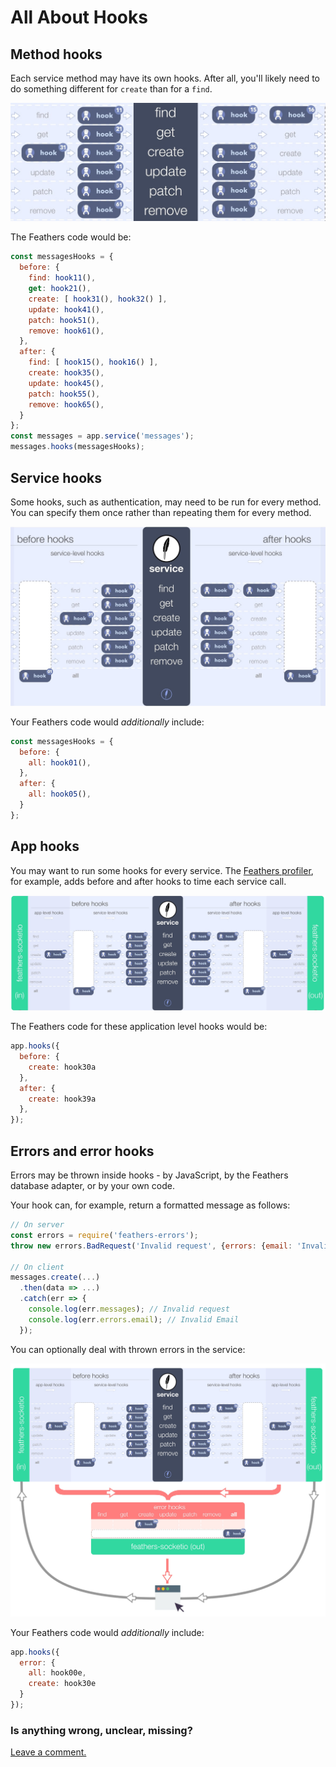 # All About Hooks

## Method hooks

Each service method may have its own hooks.
After all, you'll likely need to do something different for `create` than for a `find`.

![method hooks](../assets/hook-flow-2-methods.jpg)

The Feathers code would be:
```javascript
const messagesHooks = {
  before: {
    find: hook11(),
    get: hook21(),
    create: [ hook31(), hook32() ],
    update: hook41(),
    patch: hook51(),
    remove: hook61(),
  },
  after: {
    find: [ hook15(), hook16() ],
    create: hook35(),
    update: hook45(),
    patch: hook55(),
    remove: hook65(),
  }
};
const messages = app.service('messages');
messages.hooks(messagesHooks);
```

## Service hooks

Some hooks, such as authentication, may need to be run for every method.
You can specify them once rather than repeating them for every method.

![service hooks](../assets/hook-flow-3-service.jpg)

Your Feathers code would *additionally* include:
```javascript
const messagesHooks = {
  before: {
    all: hook01(),
  },
  after: {
    all: hook05(),
  }
};
```

## App hooks

You may want to run some hooks for every service.
The [Feathers profiler](https://github.com/feathersjs/feathers-profiler),
for example, adds before and after hooks to time each service call.

![app hooks](../assets/hook-flow-4-app.jpg)

The Feathers code for these application level hooks would be:
```javascript
app.hooks({
  before: {
    create: hook30a
  },
  after: {
    create: hook39a
  },
});
```

## Errors and error hooks

Errors may be thrown inside hooks - by JavaScript, by the Feathers database adapter,
or by your own code.

Your hook can, for example, return a formatted message as follows:
```javascript
// On server
const errors = require('feathers-errors');
throw new errors.BadRequest('Invalid request', {errors: {email: 'Invalid Email'} }); // inside hook

// On client
messages.create(...)
  .then(data => ...)
  .catch(err => {
    console.log(err.messages); // Invalid request
    console.log(err.errors.email); // Invalid Email
  });
```

You can optionally deal with thrown errors in the service:

![full hooks](../assets/hook-flow-5.jpg)

Your Feathers code would *additionally* include:
```javascript
app.hooks({
  error: {
    all: hook00e,
    create: hook30e
  }
});
```

### Is anything wrong, unclear, missing?
[Leave a comment.](https://github.com/feathersjs/feathers-docs/issues/new?title=Comment:Step-Basic-About-Hooks-2&body=Comment:Step-Basic-About-Hooks-2)


